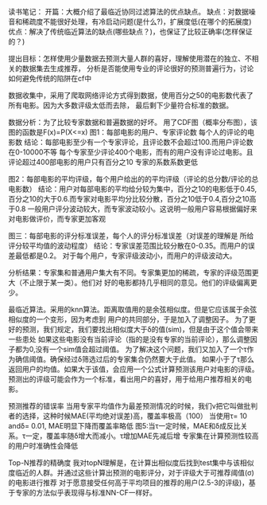 读书笔记：
开篇：大概介绍了最临近协同过滤算法的优点缺点。
缺点：对数据噪音和稀疏度不能很好处理，有冷启动问题(是什么?)，扩展度低(在哪个的拓展度)
优点：解决了传统临近算法的缺点(哪些缺点？)，也保证了比较正确率(怎样保证的？)

提出目标：怎样使用少量数据去预测大量人群的喜好，理解使用潜在的独立、不相关的数据集去生成推荐，
分析是否能使用专业的评论很好的预测普遍行为，讨论如何避免传统的陷阱在cf中

数据收集中，采用了爬取网络评论方式得到数据，使用百分之50的电影数代表了所有电影。因为大多数评级太低而去除，
最后剩下少量符合标准的数据。

数据分析：为了比较专家数据和普遍数据的好坏。
用了CDF图（概率分布图），该图的函数是F(x)=P(X<=x)
图1：每部电影的用户、专家评论数   每个人的评论的电影数
结论：每部电影至少有一个专家评论，且评论数不会超过100.而用户评论数在0-10000不等
每个专家至少评论400个电影，而有的用户没有评论过电影。且评论超过400部电影的用户只有百分之10
专家的系数系数更低

图2：每部电影的平均评级，每个用户给出的的平均评级（评论的总分数/评论的总电影数）
结论：用户对每部电影的平均给分较为集中，百分之10的电影低于0.45,百分之10的大于0.6.而专家对电影平均分比较分散，百分之10低于0.4,百分之10高于0.8
一般用户评分波动较大，而专家波动较小。这说明一般用户容易根据偏好来对电影做评价，而专家更加客观

图三：每部电影的评分标准误差，每个人的评分标准误差（对误差的理解是 所给评分较平均值的波动程度）
结论：专家误差范围比较分散在0-0.35。而用户的误差最低都是0.2。
对于每个用户，专家评级波动小，而用户的评级波动大。

分析结果：专家集和普通用户集大有不同。专家集更加的稀疏，专家的评级范围更大（不止限于某一类）。他们对
好的电影都持几乎相同的意见。他们的评级偏离更少。

最临近算法。采用的knn算法。距离取值用的是余弦相似度。但是它应该属于余弦相似度的一个变形，因为考虑到
用户的共同部分，于是加入了调整因子。
为了更好的预测，我们规定，我们要找出相似度大于δ的值(sim)，但是由于这个值会带来一些患处
如果这些电影没有当前评论（指的是没有专家的当前评论），那么调整因子都为0,没有一个sim值会超过阈值。
为了解决这个问题，我们又加入了一个τ作为确信阈值。确保经过δ筛选过后的专家集合仍然要大于此值。
如果小于了τ那么返回用户的均值。如果大于该值，会应用一个公式计算预测该用户对电影的评级。
预测出的评级可能会作为一个标准，看出用户的喜好，用于给用户推荐相关的电影。


预测推荐的错误率
当用专家平均值作为最差预测情况的时候，我们v把它叫做批判者的选择，这种时候MAE(平均绝对误差)高，覆盖率极高（100）
当使用τ= 10 andδ= 0.01, MAE明显下降而覆盖率略低
图5:当τ一定时候，MAE和δ成反比关系。τ一定，覆盖率随δ增大而减小。τ增加MAE先减后增
专家集在计算预测性较高的用户时准确性会降低

Top-N推荐的精确度
我对topN理解是，在计算出相似度后找到test集中与该相似度临近的人群。并通过这些计算出预测的电影评分，对于评级大于可推荐阈值(σ)的电影进行推荐
对于愿意接受任何高于平均项目的推荐的用户(2.5-3的评级)，基于专家的方法似乎表现得与标准NN-CF一样好。

